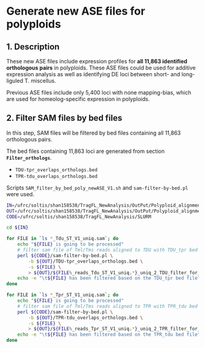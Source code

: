 # Generate new ASE files for polyploids
## 1. Description
These new ASE files include expression profiles for **all 11,863 identified orthologous pairs** in polyploids. These ASE files could be used for additive expression analysis as well as identifying DE loci between short- and long-liguled T. miscellus.

Previous ASE files include only 5,400 loci with none mapping-bias, which are used for homeolog-specific expression in polyploids.

## 2. Filter SAM files by bed files
In this step, SAM files will be filtered by bed files containing all 11,863 orthologous pairs.

The bed files containing 11,863 loci are generated from section **`Filter_orthologs`**.
  - `TDU-tpr_overlaps_orthologs.bed`
  - `TPR-tdu_overlaps_orthologs.bed`

Scripts `SAM_filter_by_bed_poly_newASE_V1.sh` and `sam-filter-by-bed.pl` were used.

```bash
IN=/ufrc/soltis/shan158538/TragFL_NewAnalysis/OutPut/Polyploid_alignment/Alignment
OUT=/ufrc/soltis/shan158538/TragFL_NewAnalysis/OutPut/Polyploid_alignment/Filter_SAM_by_bed_newASE
CODE=/ufrc/soltis/shan158538/TragFL_NewAnalysis/SLURM

cd ${IN}

for FILE in `ls *_Tdu_ST_V1_uniq.sam`; do
	echo "${FILE} is going to be processed"
	# filter sam file of Tml/Tms reads aligned to TDU with TDU_tpr bed file
	perl ${CODE}/sam-filter-by-bed.pl \
		-b ${OUT}/TDU-tpr_overlaps_orthologs.bed \
		-s ${FILE} \
		> ${OUT}/${FILE%_reads_Tdu_ST_V1_uniq.*}_uniq_2_TDU_filter_for_Poly_newASE.sam		
	echo -e "\t${FILE} has been filtered based on the TDU_tpr bed file"
done

for FILE in `ls *_Tpr_ST_V1_uniq.sam`; do
	echo "${FILE} is going to be processed"
	# filter sam file of Tml/Tms reads aligned to TPR with TPR_tdu bed file
	perl ${CODE}/sam-filter-by-bed.pl \
		-b ${OUT}/TPR-tdu_overlaps_orthologs.bed \
		-s ${FILE} \
		> ${OUT}/${FILE%_reads_Tpr_ST_V1_uniq.*}_uniq_2_TPR_filter_for_Poly_newASE.sam		
	echo -e "\t${FILE} has been filtered based on the TPR_tdu bed file"
done
```

